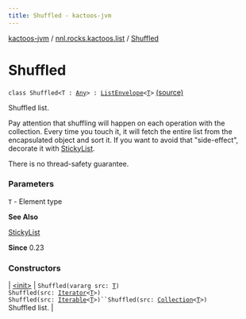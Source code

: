 ```yaml
---
title: Shuffled - kactoos-jvm
---
```


[kactoos-jvm](../../index.html) / [nnl.rocks.kactoos.list](../index.html) / [Shuffled](./index.html)

# Shuffled

`class Shuffled<T : `[`Any`](https://kotlinlang.org/api/latest/jvm/stdlib/kotlin/-any/index.html)`> : `[`ListEnvelope`](../-list-envelope/index.html)`<`[`T`](index.html#T)`>` [(source)](https://github.com/neonailol/kactoos/blob/master/kactoos-jvm/src/main/kotlin/nnl/rocks/kactoos/list/Shuffled.kt#L24)

Shuffled list.

Pay attention that shuffling will happen on each operation
with the collection. Every time you touch it, it will fetch the
entire list from the encapsulated object and sort it. If you
want to avoid that "side-effect", decorate it with
[StickyList](../-sticky-list/index.html).

There is no thread-safety guarantee.

### Parameters

`T` - Element type

**See Also**

[StickyList](../-sticky-list/index.html)

**Since**
0.23

### Constructors

| [&lt;init&gt;](-init-.html) | `Shuffled(vararg src: `[`T`](index.html#T)`)`<br>`Shuffled(src: `[`Iterator`](https://kotlinlang.org/api/latest/jvm/stdlib/kotlin.collections/-iterator/index.html)`<`[`T`](index.html#T)`>)`<br>`Shuffled(src: `[`Iterable`](https://kotlinlang.org/api/latest/jvm/stdlib/kotlin.collections/-iterable/index.html)`<`[`T`](index.html#T)`>)``Shuffled(src: `[`Collection`](https://kotlinlang.org/api/latest/jvm/stdlib/kotlin.collections/-collection/index.html)`<`[`T`](index.html#T)`>)`<br>Shuffled list. |

